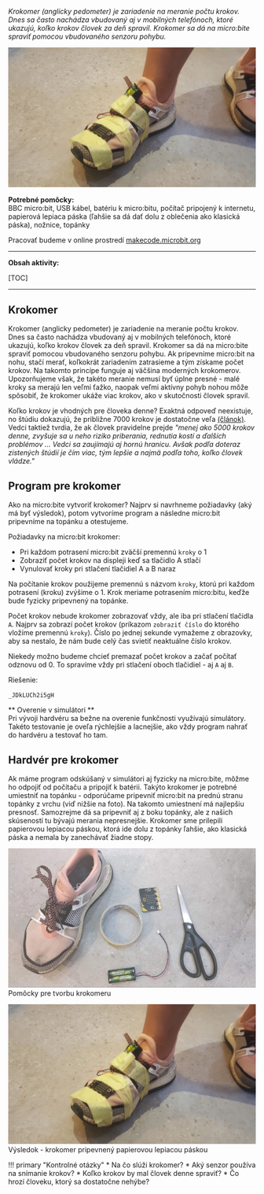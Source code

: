 *Krokomer (anglicky pedometer) je zariadenie na meranie počtu krokov. Dnes sa často nachádza vbudovaný aj v mobilných
telefónoch, ktoré ukazujú, koľko krokov človek za deň spravil. Krokomer sa dá na micro:bite spraviť pomocou vbudovaného
senzoru pohybu.*

![Obrázok BBC micro:bitu](images/krokomer.png)

**Potrebné pomôcky:**  
BBC micro:bit, USB kábel, batériu k micro:bitu, počítač pripojený k internetu,
papierová lepiaca páska (ľahšie sa dá dať dolu z oblečenia ako klasická páska), nožnice, topánky

Pracovať budeme v online prostredí [makecode.microbit.org](https://makecode.microbit.org/)

---

**Obsah aktivity:**

[TOC]

---


## Krokomer

Krokomer (anglicky pedometer) je zariadenie na meranie počtu krokov. Dnes sa často nachádza vbudovaný aj v mobilných
telefónoch, ktoré ukazujú, koľko krokov človek za deň spravil. Krokomer sa dá na micro:bite spraviť pomocou vbudovaného
senzoru pohybu. Ak pripevníme micro:bit na nohu, stačí merať, koľkokrát zariadením zatrasieme a tým získame počet
krokov. Na takomto princípe funguje aj väčšina moderných krokomerov. Upozorňujeme však, že takéto meranie nemusí byť
úplne presné - malé kroky sa merajú len veľmi ťažko, naopak veľmi aktívny pohyb nohou môže spôsobiť, že krokomer ukáže
viac krokov, ako v skutočnosti človek spravil. 




Koľko krokov je vhodných pre človeka denne? Exaktná odpoveď
neexistuje, no štúdiu dokazujú, že približne 7000 krokov je dostatočne veľa
[(článok)](https://www.noviny.sk/zaujimavosti/367839-malo-sa-hybeme-tvrdia-odbornici-kolko-krokov-by-sme-teda-mali-spravit).
Vedci taktiež tvrdia, že ak človek pravidelne prejde _"menej ako 5000 krokov denne, zvyšuje sa u neho riziko priberania,
rednutia kostí a ďalších problémov ... Vedci sa zaujímajú aj hornú hranicu. Avšak podľa doteraz zistených štúdií je
čím viac, tým lepšie a najmä podľa toho, koľko človek vládze."_




## Program pre krokomer

Ako na micro:bite vytvoriť krokomer? Najprv si navrhneme požiadavky (aký má byť výsledok), potom vytvoríme program
a následne micro:bit pripevníme na topánku a otestujeme. 

Požiadavky na micro:bit krokomer:  

* Pri každom potrasení micro:bit zväčší premennú `kroky` o 1
* Zobraziť počet krokov na displeji keď sa tlačidlo A stlačí
* Vynulovať kroky pri stlačení tlačidiel A a B naraz

Na počítanie krokov použijeme premennú s názvom `kroky`, ktorú pri každom potrasení (kroku) zvýšime o 1. Krok meriame
potrasením micro:bitu, keďže bude fyzicky pripevnený na topánke.

Počet krokov nebude krokomer zobrazovať vždy, ale iba pri stlačení tlačidla `A`. Najprv sa zobrazí počet krokov
(príkazom `zobraziť číslo` do ktorého vložíme premennú `kroky`). Číslo po jednej sekunde vymažeme z obrazovky,
aby sa nestalo, že nám bude celý čas svietiť neaktuálne číslo krokov.

Niekedy možno budeme chcieť premazať počet krokov a začať počítať odznovu od 0. To spravíme vždy pri stlačení oboch
tlačidiel - aj `A` aj `B`.

Riešenie:
```makecode
_JDkLUCh2i5gH
```

** Overenie v simulátori **  
Pri vývoji hardvéru sa bežne na overenie funkčnosti využívajú simulátory. Takéto testovanie je oveľa rýchlejšie
a lacnejšie, ako vždy program nahrať do hardvéru a testovať ho tam.

## Hardvér pre krokomer
Ak máme program odskúšaný v simulátori aj fyzicky na micro:bite, môžme ho odpojiť od počítaču a pripojiť k batérii.
Takýto krokomer je potrebné umiestniť na topánku - odporúčame pripevniť micro:bit na prednú stranu topánky z vrchu
(viď nižšie na foto). Na takomto umiestnení má najlepšiu presnosť. Samozrejme dá sa pripevniť aj z boku topánky,
ale z našich skúseností tu bývajú merania nepresnejšie. Krokomer sme prilepili papierovou lepiacou páskou,
ktorá ide dolu z topánky ľahšie, ako klasická páska a nemala by zanechávať žiadne stopy.


![Obrázok BBC micro:bitu](images/krokomer_nastroje.png)
Pomôcky pre tvorbu krokomeru

![Obrázok BBC micro:bitu](images/krokomer.png)
Výsledok - krokomer pripevnený papierovou lepiacou páskou

!!! primary "Kontrolné otázky"
    *   Na čo slúži krokomer?
    *   Aký senzor používa na snímanie krokov?
    *   Koľko krokov by mal človek denne spraviť?
    *   Čo hrozí človeku, ktorý sa dostatočne nehýbe?

